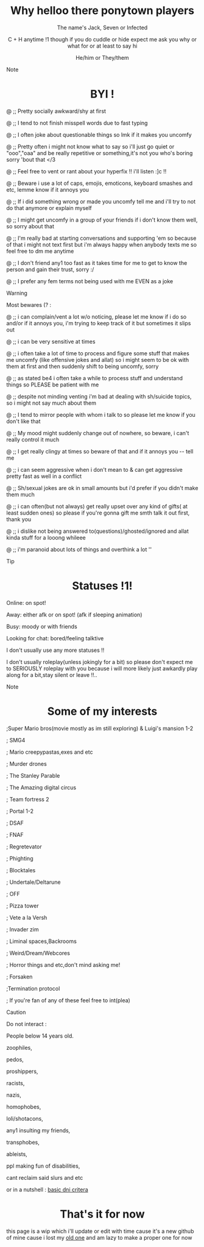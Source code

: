 <h1 align="center">
Why helloo there ponytown players
</h1>
<p align="center">
The name's Jack, Seven or Infected  </p>
<p align="center">C + H anytime !1 though if you do cuddle or hide expect me ask you why or what for or at least to say hi  </p>
<p align="center">He/him or They/them</p>

> [!NOTE]
><h1 align="center"> BYI ! </h1>
>@ ;; Pretty socially awkward/shy at first
> 
>@ ;; I tend to not finish misspell words due to fast typing
> 
>@ ;; I often joke about questionable things so lmk if it makes you uncomfy
> 
>@ ;; Pretty often i might not know what to say so i'll just go quiet or "ooo","oaa" and be really repetitive or something,it's not you who's boring sorry 'bout that </3
> 
>@ ;; Feel free to vent or rant about your hyperfix !! i'll listen :]c !!
> 
>@ ;; Beware i use a lot of caps, emojis, emoticons,  keyboard smashes and etc, lemme know if it annoys you
> 
>@ ;; If i did something wrong or made you uncomfy  tell me and i'll try to not do that anymore or explain myself
> 
>@ ;; I might get uncomfy in a group of your friends if i don't know them well, so sorry about that
> 
>@ ;; I'm really bad at starting conversations and supporting 'em so because of that i might not text first but i'm always happy when anybody texts me so feel free to dm me anytime
> 
>@ ;; I don't friend any1 too fast as it takes time for me to get to know the person and gain their trust, sorry :/
> 
>@ ;; I prefer any fem terms not being used with me EVEN as a joke
> 

>[!WARNING]
>Most bewares (? :
>
>@ ;; i can complain/vent a lot w/o noticing, please let me know if i do so and/or if it annoys you, i'm trying to keep track of it but sometimes it slips out
>
>@ ;; i can be very sensitive at times
>
>@ ;; i often take a lot of time to process and figure some stuff that makes me uncomfy (like offensive jokes and allat) so i might seem to be ok with them at first and then suddenly shift to being uncomfy, sorry
>
>@ ;; as stated be4 i often take a while to process stuff and understand things so PLEASE be patient with me
>
>@ ;; despite not minding venting i'm bad at dealing with sh/suicide topics, so i might not say much about them
>
>@ ;; I tend to mirror people with whom i talk to so please let me know if you don't like that
>
>@ ;; My mood might suddenly change out of nowhere, so beware, i can't really control it much
>
>@ ;; I get really clingy at times so beware of that and if it annoys you -- tell me
>
>@ ;; i can seem aggressive when i don't mean to & can get aggressive pretty fast as well in a conflict
>
>@ ;; Sh/sexual jokes are ok in small amounts but i'd prefer if you didn't make them much
>
>@ ;; i can often(but not always) get really upset over any kind of gifts( at least sudden ones) so please if you're gonna gift me smth talk it out first, thank you
>
>@ ;; i dislike not being answered to(questions)/ghosted/ignored and allat kinda stuff for a looong whileee
>
>@ ;; i'm paranoid about lots of things and overthink a lot ''
>

> [!TIP]
> <h1 align="center"> Statuses !1! </h1>
> Online: on spot!
> 
> Away: either afk or on spot! (afk if sleeping animation)
> 
> Busy: moody or with friends
> 
> Looking for chat: bored/feeling talktive
> 
> I don't usually use any more statuses !!
>
> I don't usually roleplay(unless jokingly for a bit) so please don't expect me to SERIOUSLY roleplay with you because i will more likely just awkardly play along for a bit,stay silent or leave !!..

>[!NOTE]
> <h1 align="center"> Some of my interests </h1>
>
>;Super Mario bros(movie mostly as im still exploring) & Luigi's mansion 1-2
>
>; SMG4
>
>; Mario creepypastas,exes and etc
>
>; Murder drones
>
>; The Stanley Parable
>
>; The Amazing digital circus
>
>; Team fortress 2
>
>; Portal 1-2
>
>; DSAF
>
>; FNAF
>
>; Regretevator
>
>; Phighting
>
>; Blocktales
>
>; Undertale/Deltarune
>
>; OFF
>
>; Pizza tower
>
>; Vete a la Versh
>
>; Invader zim
>
>; Liminal spaces,Backrooms
>
>; Weird/Dream/Webcores
>
>; Horror things and etc,don't mind asking me!
>
>; Forsaken
>
>;Termination protocol
>
>; If you're fan of any of these feel free to int(plea)

>[!CAUTION]
>Do not interact :
>
>People below 14 years old.
>
>zoophiles,
>
>pedos,
>
>proshippers,
>
>racists,
>
>nazis,
>
>homophobes,
>
>loli/shotacons,
>
>any1 insulting my friends,
>
>transphobes,
>
>ableists,
>
>ppl making fun of disabilities,
>
>cant reclaim said slurs and etc
>
>or in a nutshell : [basic dni critera](https://dni-criteria.carrd.co/)
>
<h1 align="center"> That's it for now</h1>

this page is a wip which i'll update or edit with time cause it's a new github of mine cause i lost my [old one](https://github.com/Jack-o-lantern-png-rbyi-pls) and am lazy to make a proper one for now
